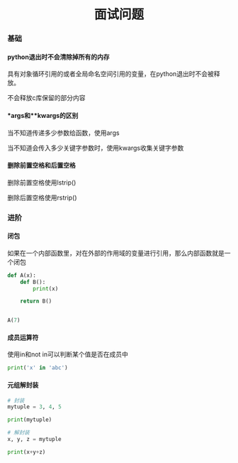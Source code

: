 

<center><h1>面试问题</h1></center>

### 基础

#### python退出时不会清除掉所有的内存

具有对象循环引用的或者全局命名空间引用的变量，在python退出时不会被释放。

不会释放c库保留的部分内容

#### *args和**kwargs的区别

当不知道传递多少参数给函数，使用args

当不知道会传入多少关键字参数时，使用kwargs收集关键字参数

#### 删除前置空格和后置空格

删除前置空格使用lstrip()

删除后置空格使用rstrip()

### 进阶

#### 闭包

如果在一个内部函数里，对在外部的作用域的变量进行引用，那么内部函数就是一个闭包

```python
def A(x):
    def B():
        print(x)

    return B()


A(7)
```

#### 成员运算符

使用in和not in可以判断某个值是否在成员中

```python
print('x' in 'abc')
```

#### 元组解封装

```python
# 封装
mytuple = 3, 4, 5

print(mytuple)

# 解封装
x, y, z = mytuple

print(x+y+z)
```

